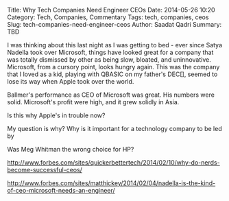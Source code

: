 Title: Why Tech Companies Need Engineer CEOs
Date: 2014-05-26 10:20
Category: Tech, Companies, Commentary
Tags: tech, companies, ceos
Slug: tech-companies-need-engineer-ceos
Author: Saadat Qadri
Summary: TBD


I was thinking about this last night as I was getting to bed - ever since Satya Nadella took over Microsoft, things have looked great for a company that was totally dismissed by other as being slow, bloated, and uninnovative. Microsoft, from a cursory point, looks hungry again. This was the company that I loved as a kid, playing with QBASIC on my father's DEC[], seemed to lose its way when Apple took over the world.

Ballmer's performance as CEO of Microsoft was great. His numbers were solid. Microsoft's profit were high, and it grew solidly in Asia. 

Is this why Apple's in trouble now? 

My question is why? Why is it important for a technology company to be led by 

Was Meg Whitman the wrong choice for HP?



http://www.forbes.com/sites/quickerbettertech/2014/02/10/why-do-nerds-become-successful-ceos/

http://www.forbes.com/sites/matthickey/2014/02/04/nadella-is-the-kind-of-ceo-microsoft-needs-an-engineer/